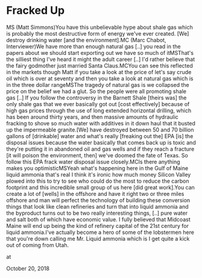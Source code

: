 # Fracked Up
MS (Matt Simmons)You have this unbelievable hype about shale gas which is probably the most destructive form of energy we've ever created. [We] destroy drinking water [and the environment].MC (Marc Chabot, Interviewer)We have more than enough natural gas [..] you read in the papers about we should start exporting out we have so much of itMSThat's the silliest thing I've heard it might the adult career [..] I'd rather believe that the fairy godmother just married Santa Claus.MCYou can see this reflected in the markets though Matt if you take a look at the price of let's say crude oil which is over at seventy and then you take a look at natural gas which is in the three dollar rangeMSThe tragedy of natural gas is we collapsed the price on the belief we had a glut. So the people were all promoting shale gas [..] If you follow the controversy in the Barnett Shale [theirs was] the only shale gas that we ever basically got out [cost effectively] because of high gas prices through the use of long extended horizontal drilling, which has been around thirty years, and then massive amounts of hydraulic fracking to shove so much water with additives in it down haul that it busted up the impermeable granite.[We] have destroyed between 50 and 70 billion gallons of [drinkable] water and what's really [freaking out the] EPA [is] the disposal issues because the water basically that comes back up is toxic and they're putting it in abandoned oil and gas wells and if they reach a fracture [it will poison the environment, then] we've doomed the fate of Texas. So follow this EPA frack water disposal issue closely.MCIs there anything makes you optimisticMSYeah what's happening here in the Gulf of Maine liquid ammonia that's real I think it's ironic how much money Silicon Valley plowed into this to try to see who could do the most to reduce the carbon footprint and this incredible small group of us here [did great work].You can create a lot of [wells] in the offshore and have it right two or three miles offshore and man will perfect the technology of building these conversion things that look like clean refineries and turn that into liquid ammonia and the byproduct turns out to be two really interesting things, [..] pure water and salt both of which have economic value. I fully believed that Midcoast Maine will end up being the kind of refinery capital of the 21st century for liquid ammonia.I've actually become a hero of some of the lobstermen here that you're down calling me Mr. Liquid ammonia which is I get quite a kick out of coming from Utah. 







at

October 20, 2018
















